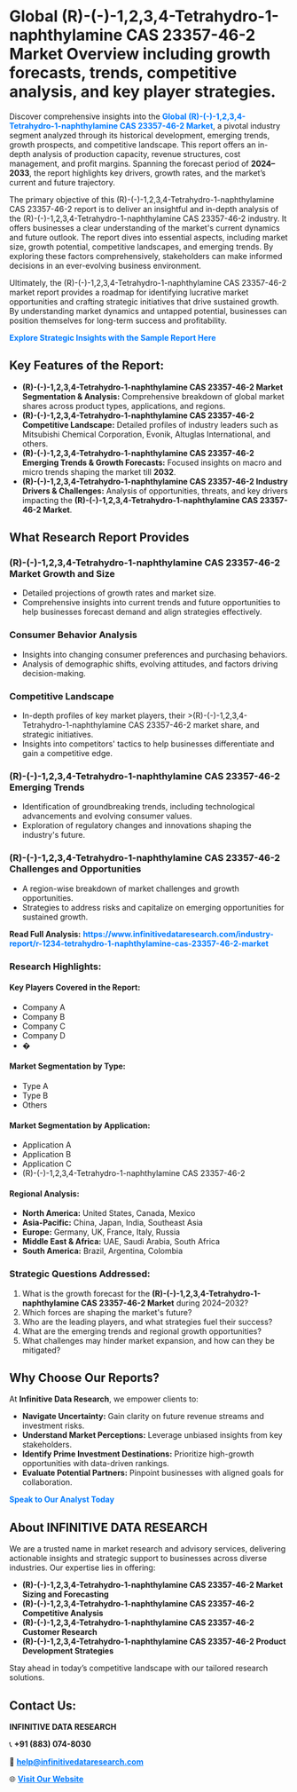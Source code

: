 <h1>Global (R)-(-)-1,2,3,4-Tetrahydro-1-naphthylamine CAS 23357-46-2 Market Overview including growth forecasts, trends, competitive analysis, and key player strategies.</h1>
<p>
Discover comprehensive insights into the 
<a href="https://www.infinitivedataresearch.com/industry-report/r-1234-tetrahydro-1-naphthylamine-cas-23357-46-2-market" rel="dofollow" style="color: #007BFF; text-decoration: none;"><strong>Global (R)-(-)-1,2,3,4-Tetrahydro-1-naphthylamine CAS 23357-46-2 Market</strong></a>, a pivotal industry segment analyzed through its historical development, emerging trends, growth prospects, and competitive landscape. This report offers an in-depth analysis of production capacity, revenue structures, cost management, and profit margins. Spanning the forecast period of <strong>2024–2033</strong>, the report highlights key drivers, growth rates, and the market’s current and future trajectory.
</p>
<p>
The primary objective of this (R)-(-)-1,2,3,4-Tetrahydro-1-naphthylamine CAS 23357-46-2 report is to deliver an insightful and in-depth analysis of the (R)-(-)-1,2,3,4-Tetrahydro-1-naphthylamine CAS 23357-46-2 industry. It offers businesses a clear understanding of the market's current dynamics and future outlook. The report dives into essential aspects, including market size, growth potential, competitive landscapes, and emerging trends. By exploring these factors comprehensively, stakeholders can make informed decisions in an ever-evolving business environment.
</p>
<p>
Ultimately, the (R)-(-)-1,2,3,4-Tetrahydro-1-naphthylamine CAS 23357-46-2 market report provides a roadmap for identifying lucrative market opportunities and crafting strategic initiatives that drive sustained growth. By understanding market dynamics and untapped potential, businesses can position themselves for long-term success and profitability.
</p>
<p>
<a href="https://www.infinitivedataresearch.com/request-sample/reportId=102791" style="color: #007BFF; text-decoration: none;"><strong>Explore Strategic Insights with the Sample Report Here</strong></a>
</p>

<h2>Key Features of the Report:</h2>
<ul>
<li><strong>(R)-(-)-1,2,3,4-Tetrahydro-1-naphthylamine CAS 23357-46-2 Market Segmentation & Analysis:</strong> Comprehensive breakdown of global market shares across product types, applications, and regions.</li>
<li><strong>(R)-(-)-1,2,3,4-Tetrahydro-1-naphthylamine CAS 23357-46-2 Competitive Landscape:</strong> Detailed profiles of industry leaders such as Mitsubishi Chemical Corporation, Evonik, Altuglas International, and others.</li>
<li><strong>(R)-(-)-1,2,3,4-Tetrahydro-1-naphthylamine CAS 23357-46-2 Emerging Trends & Growth Forecasts:</strong> Focused insights on macro and micro trends shaping the market till <strong>2032</strong>.</li>
<li><strong>(R)-(-)-1,2,3,4-Tetrahydro-1-naphthylamine CAS 23357-46-2 Industry Drivers & Challenges:</strong> Analysis of opportunities, threats, and key drivers impacting the <strong>(R)-(-)-1,2,3,4-Tetrahydro-1-naphthylamine CAS 23357-46-2 Market</strong>.</li>
</ul>

<h2>What Research Report Provides</h2>
<h3>(R)-(-)-1,2,3,4-Tetrahydro-1-naphthylamine CAS 23357-46-2 Market Growth and Size</h3>
<ul>
<li>Detailed projections of growth rates and market size.</li>
<li>Comprehensive insights into current trends and future opportunities to help businesses forecast demand and align strategies effectively.</li>
</ul>

<h3>Consumer Behavior Analysis</h3>
<ul>
<li>Insights into changing consumer preferences and purchasing behaviors.</li>
<li>Analysis of demographic shifts, evolving attitudes, and factors driving decision-making.</li>
</ul>

<h3>Competitive Landscape</h3>
<ul>
<li>In-depth profiles of key market players, their >(R)-(-)-1,2,3,4-Tetrahydro-1-naphthylamine CAS 23357-46-2 market share, and strategic initiatives.</li>
<li>Insights into competitors' tactics to help businesses differentiate and gain a competitive edge.</li>
</ul>

<h3>(R)-(-)-1,2,3,4-Tetrahydro-1-naphthylamine CAS 23357-46-2 Emerging Trends</h3>
<ul>
<li>Identification of groundbreaking trends, including technological advancements and evolving consumer values.</li>
<li>Exploration of regulatory changes and innovations shaping the industry's future.</li>
</ul>

<h3>(R)-(-)-1,2,3,4-Tetrahydro-1-naphthylamine CAS 23357-46-2 Challenges and Opportunities</h3>
<ul>
<li>A region-wise breakdown of market challenges and growth opportunities.</li>
<li>Strategies to address risks and capitalize on emerging opportunities for sustained growth.</li>
</ul>
<p><strong>Read Full Analysis:</strong> <a href="https://www.infinitivedataresearch.com/industry-report/r-1234-tetrahydro-1-naphthylamine-cas-23357-46-2-market" rel="dofollow" style="color: #007BFF; text-decoration: none;"><strong>https://www.infinitivedataresearch.com/industry-report/r-1234-tetrahydro-1-naphthylamine-cas-23357-46-2-market</strong></a></p>
<h3>Research Highlights:</h3>
<h4>Key Players Covered in the Report:</h4>
<ul><li>Company A</li><li>Company B</li><li>Company C</li><li>Company D</li><li>�</li></ul>
<h4>Market Segmentation by Type:</h4>
<ul><li>Type A</li><li>Type B</li><li>Others</li></ul>
<h4>Market Segmentation by Application:</h4>
<ul><li>Application A</li><li>Application B</li><li>Application C</li><li>(R)-(-)-1,2,3,4-Tetrahydro-1-naphthylamine CAS 23357-46-2</li></ul>

<h4>Regional Analysis:</h4>
<ul>
<li><strong>North America:</strong> United States, Canada, Mexico</li>
<li><strong>Asia-Pacific:</strong> China, Japan, India, Southeast Asia</li>
<li><strong>Europe:</strong> Germany, UK, France, Italy, Russia</li>
<li><strong>Middle East & Africa:</strong> UAE, Saudi Arabia, South Africa</li>
<li><strong>South America:</strong> Brazil, Argentina, Colombia</li>
</ul>

<h3>Strategic Questions Addressed:</h3>
<ol>
<li>What is the growth forecast for the <strong>(R)-(-)-1,2,3,4-Tetrahydro-1-naphthylamine CAS 23357-46-2 Market</strong> during 2024–2032?</li>
<li>Which forces are shaping the market's future?</li>
<li>Who are the leading players, and what strategies fuel their success?</li>
<li>What are the emerging trends and regional growth opportunities?</li>
<li>What challenges may hinder market expansion, and how can they be mitigated?</li>
</ol>

<h2>Why Choose Our Reports?</h2>
<p>At <strong>Infinitive Data Research</strong>, we empower clients to:</p>
<ul>
<li><strong>Navigate Uncertainty:</strong> Gain clarity on future revenue streams and investment risks.</li>
<li><strong>Understand Market Perceptions:</strong> Leverage unbiased insights from key stakeholders.</li>
<li><strong>Identify Prime Investment Destinations:</strong> Prioritize high-growth opportunities with data-driven rankings.</li>
<li><strong>Evaluate Potential Partners:</strong> Pinpoint businesses with aligned goals for collaboration.</li>
</ul>
<p><a href="https://www.infinitivedataresearch.com/industry-report/r-1234-tetrahydro-1-naphthylamine-cas-23357-46-2-market" rel="dofollow" style="color: #007BFF; text-decoration: none;"><strong>Speak to Our Analyst Today</strong></a></p>

<h2>About INFINITIVE DATA RESEARCH</h2>
<p>We are a trusted name in market research and advisory services, delivering actionable insights and strategic support to businesses across diverse industries. Our expertise lies in offering:</p>
<ul>
<li><strong>(R)-(-)-1,2,3,4-Tetrahydro-1-naphthylamine CAS 23357-46-2 Market Sizing and Forecasting</strong></li>
<li><strong>(R)-(-)-1,2,3,4-Tetrahydro-1-naphthylamine CAS 23357-46-2 Competitive Analysis</strong></li>
<li><strong>(R)-(-)-1,2,3,4-Tetrahydro-1-naphthylamine CAS 23357-46-2 Customer Research</strong></li>
<li><strong>(R)-(-)-1,2,3,4-Tetrahydro-1-naphthylamine CAS 23357-46-2 Product Development Strategies</strong></li>
</ul>
<p>Stay ahead in today’s competitive landscape with our tailored research solutions.</p>

<h2>Contact Us:</h2>
<p><strong>INFINITIVE DATA RESEARCH</strong></p>
<p>📞 <strong>+91 (883) 074-8030</strong></p>
<p>📧 <strong><a href="mailto:help@infinitivedataresearch.com" style="color: #007BFF;">help@infinitivedataresearch.com</a></strong></p>
<p>🌐 <strong><a href="https://www.infinitivedataresearch.com" rel="dofollow" style="color: #007BFF;">Visit Our Website</a></strong></p>